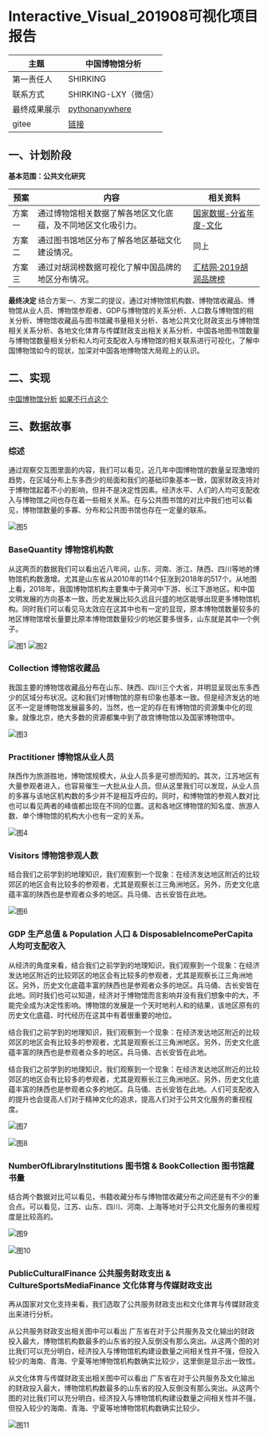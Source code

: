 # Interactive_Visual_201908可视化项目报告

|主题|中国博物馆分析|
|---|---|
|第一责任人|SHIRKING|
|联系方式|SHIRKING-LXY（微信）|
|最终成果展示|[pythonanywhere](http://shirkingliang.pythonanywhere.com/)|
|gitee|[链接](https://gitee.com/NFUNM045/interactive_visualization/blob/master/README.md)|

## 一、计划阶段

**基本范围：公共文化研究**

|预案|内容|相关资料|
|---|---|---|
|方案一|通过博物馆相关数据了解各地区文化底蕴，及不同地区文化吸引力。|[国家数据-分省年度-文化](http://data.stats.gov.cn/easyquery.htm?cn=E0103)|
|方案二|通过图书馆地区分布了解各地区基础文化建设情况。|同上|
|方案三|通过对胡润榜数据可视化了解中国品牌的地区分布情况。|[汇桔网·2019胡润品牌榜](http://www.hurun.net/CN/Article/Details?num=6F31B786AD94)


**最终决定**
结合方案一、方案二的提议，通过对博物馆机构数、博物馆收藏品、博物馆从业人员、博物馆参观者、GDP与博物馆的关系分析、人口数与博物馆的相关分析、博物馆收藏品与图书馆藏书量相关分析、各地公共文化财政支出与博物馆相关关系分析、各地文化体育与传媒财政支出相关关系分析、中国各地图书馆数量与博物馆数量相关分析和人均可支配收入与博物馆的相关联系进行可视化，了解中国博物馆如今的现状，加深对中国各地博物馆大局观上的认识。


## 二、实现

[中国博物馆分析](http://shirkingliang.pythonanywhere.com/)
[如果不行点这个](http://hanxingting.pythonanywhere.com)

## 三、数据故事

### 综述

通过观察交互图里面的内容，我们可以看见，近几年中国博物馆的数量呈现激增的趋势，在区域分布上东多西少的局面和我们的基础印象基本一致，国家财政支持对于博物馆起着不小的影响，但并不是决定性因素。经济水平、人们的人均可支配收入与博物馆之间也存在着一些相关关系。在与公共图书馆的对比中我们也可以看见，博物馆数量的多寡、分布和公共图书馆也存在一定量的联系。

![图5](https://github.com/SHIRKING/VisualDesign/blob/master/pictures/p2.png)

### BaseQuantity 博物馆机构数

从这两页的数据我们可以看出近八年间，山东、河南、浙江、陕西、四川等地的博物馆机构数激增。尤其是山东省从2010年的114个狂涨到2018年的517个。从地图上看，2018年，我国博物馆机构主要集中于黄河中下游、长江下游地区。和中国文明发展的方向基本一致，历史发展比较久远且兴盛的地区能够出现更多博物馆机构。同时我们可以看见马太效应在这其中也有一定的显现，原本博物馆数量较多的地区博物馆增长量要比原本博物馆数量较少的地区要多很多，山东就是其中一个例子。

![图1](https://github.com/SHIRKING/VisualDesign/blob/master/pictures/BQ1.png)
![图2](https://github.com/SHIRKING/VisualDesign/blob/master/pictures/BQ2.png)

### Collection 博物馆收藏品

我国主要的博物馆收藏品分布在山东、陕西、四川三个大省，并明显呈现出东多西少的区域分布状况。这和我们对博物馆的原有印象也基本一致。但是经济发达的地区不一定是博物馆发展最多的，当然，也一定的存在有博物馆的资源集中化的现象。就像北京，绝大多数的资源都集中到了故宫博物馆以及国家博物馆中。

![图3](https://github.com/SHIRKING/VisualDesign/blob/master/pictures/coll.png)

### Practitioner 博物馆从业人员

陕西作为旅游胜地，博物馆规模大，从业人员多是可想而知的。其次，江苏地区有大量参观者进入，也容易催生一大批从业人员。但从这里我们可以发现，从业人员的多寡与该地区机构数的多少并不是相互呼应的。同时，和博物馆的参观人数对比也可以看见两者的峰值都出现在不同的位置。这和各地区博物馆的知名度、旅游人数、单个博物馆的机构大小也有一定的关系。

![图4](https://github.com/SHIRKING/VisualDesign/blob/master/pictures/p.png)

### Visitors 博物馆参观人数

结合我们之前学到的地理知识，我们观察到一个现象：在经济发达地区附近的比较郊区的地区会有比较多的参观者，尤其是观察长江三角洲地区。另外，历史文化底蕴丰富的陕西也是参观者众多的地区。兵马俑、古长安皆在此地。

![图6](https://github.com/SHIRKING/VisualDesign/blob/master/pictures/v.png)

### GDP 生产总值 & Population 人口 & DisposableIncomePerCapita 人均可支配收入

从经济的角度来看，结合我们之前学到的地理知识，我们观察到一个现象：在经济发达地区附近的比较郊区的地区会有比较多的参观者，尤其是观察长江三角洲地区。另外，历史文化底蕴丰富的陕西也是参观者众多的地区。兵马俑、古长安皆在此地。同时我们也可以知道，经济对于博物馆而言影响并没有我们想象中的大，不能完全成为决定性影响。博物馆的发展是一个天时地利人和的结果，该地区原有的历史文化底蕴、时代经历在这其中有着很重要的地位。

结合我们之前学到的地理知识，我们观察到一个现象：在经济发达地区附近的比较郊区的地区会有比较多的参观者，尤其是观察长江三角洲地区。另外，历史文化底蕴丰富的陕西也是参观者众多的地区。兵马俑、古长安皆在此地。

结合我们之前学到的地理知识，我们观察到一个现象：在经济发达地区附近的比较郊区的地区会有比较多的参观者，尤其是观察长江三角洲地区。另外，历史文化底蕴丰富的陕西也是参观者众多的地区。兵马俑、古长安皆在此地。人们可支配收入的提升也会提高人们对于精神文化的追求，提高人们对于公共文化服务的重视程度。


![图7](https://github.com/SHIRKING/VisualDesign/blob/master/pictures/GDP.png)

![图8](https://github.com/SHIRKING/VisualDesign/blob/master/pictures/dipc.png)

### NumberOfLibraryInstitutions 图书馆 & BookCollection 图书馆藏书量

结合两个数据对比可以看见，书籍收藏分布与博物馆收藏分布之间还是有不少的重合点。可以看见，江苏、山东、四川、河南、上海等地对于公共文化服务的重视程度是比较高的。

![图9](https://github.com/SHIRKING/VisualDesign/blob/master/pictures/book.png)

![图10](https://github.com/SHIRKING/VisualDesign/blob/master/pictures/li.png)

### PublicCulturalFinance 公共服务财政支出 & CultureSportsMediaFinance 文化体育与传媒财政支出

再从国家对文化支持来看，我们选取了公共服务财政支出和文化体育与传媒财政支出来进行分析。

从公共服务财政支出相关图中可以看出 广东省在对于公共服务及文化输出的财政投入最大，博物馆机构数最多的山东省的投入反倒没有那么突出。从这两个图的对比我们可以充分明白，经济投入与博物馆机构建设数量之间相关性并不强，但投入较少的海南、青海、宁夏等地博物馆机构数确实比较少，这里倒是显示出一致性。
                                    
从文化体育与传媒财政支出相关图中可以看出 广东省在对于公共服务及文化输出的财政投入最大，博物馆机构数最多的山东省的投入反倒没有那么突出。从这两个图的对比我们可以充分明白，经济投入与博物馆机构建设数量之间相关性并不强，但投入较少的海南、青海、宁夏等地博物馆机构数确实比较少。

![图11](https://github.com/SHIRKING/VisualDesign/blob/master/pictures/f.png)

